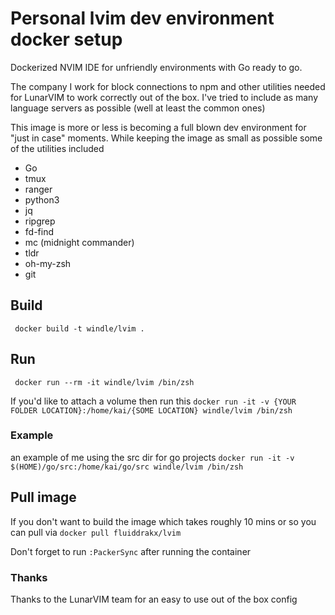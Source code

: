 # Personal lvim dev environment docker setup #

Dockerized NVIM IDE for unfriendly environments with Go ready to go.

The company I work for block connections to npm and other utilities needed for
LunarVIM to work correctly out of the box. I've tried to include as many language servers
as possible (well at least the common ones)

This image is more or less is becoming a full blown dev environment for "just in case" moments.
While keeping the image as small as possible some of the utilities included

* Go
* tmux
* ranger
* python3
* jq
* ripgrep
* fd-find
* mc (midnight commander)
* tldr
* oh-my-zsh
* git


## Build ##
` docker build -t windle/lvim .`

## Run ##
` docker run --rm -it windle/lvim /bin/zsh`

If you'd like to attach a volume then run this
`docker run -it -v {YOUR FOLDER LOCATION}:/home/kai/{SOME LOCATION} windle/lvim /bin/zsh`

### Example ###
an example of me using the src dir for go projects
`docker run -it -v $(HOME)/go/src:/home/kai/go/src windle/lvim /bin/zsh`

## Pull image ##
If you don't want to build the image which takes roughly 10 mins or so you can pull via `docker pull fluiddrakx/lvim`

Don't forget to run `:PackerSync` after running the container

### Thanks ###
Thanks to the LunarVIM team for an easy to use out of the box config

